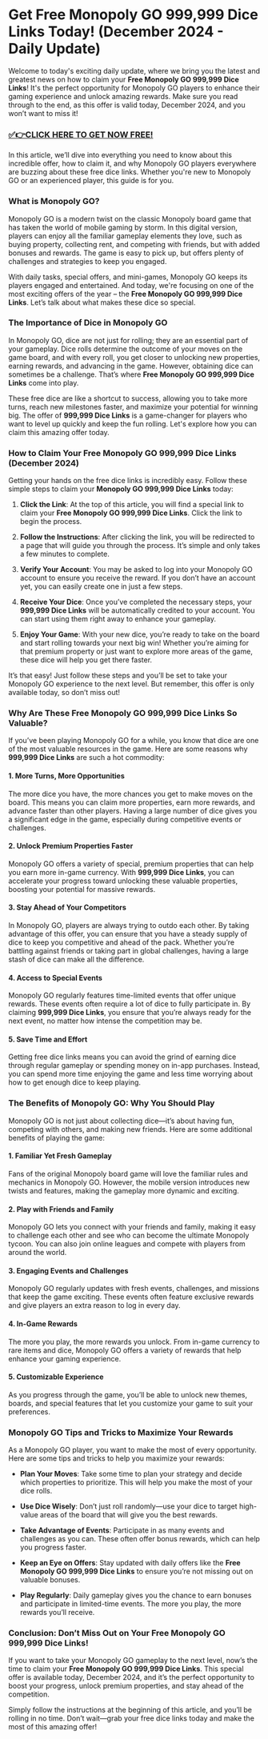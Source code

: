 # Get Free Monopoly GO 999,999 Dice Links Today! (December 2024 - Daily Update)

Welcome to today's exciting daily update, where we bring you the latest and greatest news on how to claim your **Free Monopoly GO 999,999 Dice Links**! It's the perfect opportunity for Monopoly GO players to enhance their gaming experience and unlock amazing rewards. Make sure you read through to the end, as this offer is valid today, December 2024, and you won’t want to miss it!

### [✅👉CLICK HERE TO GET NOW FREE!](https://freeforyou.xyz/monopoly/go/)

In this article, we’ll dive into everything you need to know about this incredible offer, how to claim it, and why Monopoly GO players everywhere are buzzing about these free dice links. Whether you're new to Monopoly GO or an experienced player, this guide is for you.

### What is Monopoly GO?

Monopoly GO is a modern twist on the classic Monopoly board game that has taken the world of mobile gaming by storm. In this digital version, players can enjoy all the familiar gameplay elements they love, such as buying property, collecting rent, and competing with friends, but with added bonuses and rewards. The game is easy to pick up, but offers plenty of challenges and strategies to keep you engaged.

With daily tasks, special offers, and mini-games, Monopoly GO keeps its players engaged and entertained. And today, we're focusing on one of the most exciting offers of the year – the **Free Monopoly GO 999,999 Dice Links**. Let’s talk about what makes these dice so special.

### The Importance of Dice in Monopoly GO

In Monopoly GO, dice are not just for rolling; they are an essential part of your gameplay. Dice rolls determine the outcome of your moves on the game board, and with every roll, you get closer to unlocking new properties, earning rewards, and advancing in the game. However, obtaining dice can sometimes be a challenge. That’s where **Free Monopoly GO 999,999 Dice Links** come into play.

These free dice are like a shortcut to success, allowing you to take more turns, reach new milestones faster, and maximize your potential for winning big. The offer of **999,999 Dice Links** is a game-changer for players who want to level up quickly and keep the fun rolling. Let's explore how you can claim this amazing offer today.

### How to Claim Your Free Monopoly GO 999,999 Dice Links (December 2024)

Getting your hands on the free dice links is incredibly easy. Follow these simple steps to claim your **Monopoly GO 999,999 Dice Links** today:

1. **Click the Link**: At the top of this article, you will find a special link to claim your **Free Monopoly GO 999,999 Dice Links**. Click the link to begin the process.

2. **Follow the Instructions**: After clicking the link, you will be redirected to a page that will guide you through the process. It’s simple and only takes a few minutes to complete.

3. **Verify Your Account**: You may be asked to log into your Monopoly GO account to ensure you receive the reward. If you don’t have an account yet, you can easily create one in just a few steps.

4. **Receive Your Dice**: Once you’ve completed the necessary steps, your **999,999 Dice Links** will be automatically credited to your account. You can start using them right away to enhance your gameplay.

5. **Enjoy Your Game**: With your new dice, you’re ready to take on the board and start rolling towards your next big win! Whether you’re aiming for that premium property or just want to explore more areas of the game, these dice will help you get there faster.

It’s that easy! Just follow these steps and you’ll be set to take your Monopoly GO experience to the next level. But remember, this offer is only available today, so don’t miss out!

### Why Are These Free Monopoly GO 999,999 Dice Links So Valuable?

If you’ve been playing Monopoly GO for a while, you know that dice are one of the most valuable resources in the game. Here are some reasons why **999,999 Dice Links** are such a hot commodity:

#### 1. **More Turns, More Opportunities**
The more dice you have, the more chances you get to make moves on the board. This means you can claim more properties, earn more rewards, and advance faster than other players. Having a large number of dice gives you a significant edge in the game, especially during competitive events or challenges.

#### 2. **Unlock Premium Properties Faster**
Monopoly GO offers a variety of special, premium properties that can help you earn more in-game currency. With **999,999 Dice Links**, you can accelerate your progress toward unlocking these valuable properties, boosting your potential for massive rewards.

#### 3. **Stay Ahead of Your Competitors**
In Monopoly GO, players are always trying to outdo each other. By taking advantage of this offer, you can ensure that you have a steady supply of dice to keep you competitive and ahead of the pack. Whether you’re battling against friends or taking part in global challenges, having a large stash of dice can make all the difference.

#### 4. **Access to Special Events**
Monopoly GO regularly features time-limited events that offer unique rewards. These events often require a lot of dice to fully participate in. By claiming **999,999 Dice Links**, you ensure that you’re always ready for the next event, no matter how intense the competition may be.

#### 5. **Save Time and Effort**
Getting free dice links means you can avoid the grind of earning dice through regular gameplay or spending money on in-app purchases. Instead, you can spend more time enjoying the game and less time worrying about how to get enough dice to keep playing.

### The Benefits of Monopoly GO: Why You Should Play

Monopoly GO is not just about collecting dice—it’s about having fun, competing with others, and making new friends. Here are some additional benefits of playing the game:

#### 1. **Familiar Yet Fresh Gameplay**
Fans of the original Monopoly board game will love the familiar rules and mechanics in Monopoly GO. However, the mobile version introduces new twists and features, making the gameplay more dynamic and exciting.

#### 2. **Play with Friends and Family**
Monopoly GO lets you connect with your friends and family, making it easy to challenge each other and see who can become the ultimate Monopoly tycoon. You can also join online leagues and compete with players from around the world.

#### 3. **Engaging Events and Challenges**
Monopoly GO regularly updates with fresh events, challenges, and missions that keep the game exciting. These events often feature exclusive rewards and give players an extra reason to log in every day.

#### 4. **In-Game Rewards**
The more you play, the more rewards you unlock. From in-game currency to rare items and dice, Monopoly GO offers a variety of rewards that help enhance your gaming experience.

#### 5. **Customizable Experience**
As you progress through the game, you’ll be able to unlock new themes, boards, and special features that let you customize your game to suit your preferences.

### Monopoly GO Tips and Tricks to Maximize Your Rewards

As a Monopoly GO player, you want to make the most of every opportunity. Here are some tips and tricks to help you maximize your rewards:

- **Plan Your Moves**: Take some time to plan your strategy and decide which properties to prioritize. This will help you make the most of your dice rolls.

- **Use Dice Wisely**: Don’t just roll randomly—use your dice to target high-value areas of the board that will give you the best rewards.

- **Take Advantage of Events**: Participate in as many events and challenges as you can. These often offer bonus rewards, which can help you progress faster.

- **Keep an Eye on Offers**: Stay updated with daily offers like the **Free Monopoly GO 999,999 Dice Links** to ensure you’re not missing out on valuable bonuses.

- **Play Regularly**: Daily gameplay gives you the chance to earn bonuses and participate in limited-time events. The more you play, the more rewards you’ll receive.

### Conclusion: Don’t Miss Out on Your Free Monopoly GO 999,999 Dice Links!

If you want to take your Monopoly GO gameplay to the next level, now’s the time to claim your **Free Monopoly GO 999,999 Dice Links**. This special offer is available today, December 2024, and it’s the perfect opportunity to boost your progress, unlock premium properties, and stay ahead of the competition.

Simply follow the instructions at the beginning of this article, and you’ll be rolling in no time. Don’t wait—grab your free dice links today and make the most of this amazing offer!
